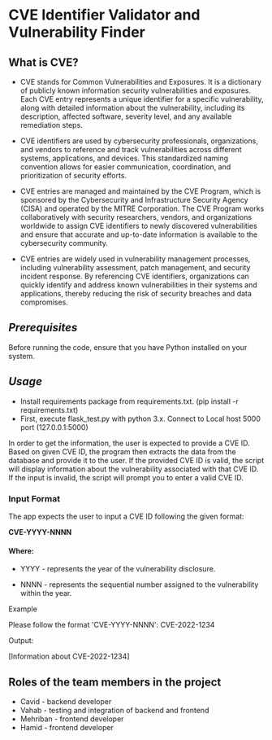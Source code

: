 # **CVE Identifier Validator and Vulnerability Finder**

## **What is CVE?**
* CVE stands for Common Vulnerabilities and Exposures. It is a dictionary of publicly known information security vulnerabilities and exposures. Each CVE entry represents a unique identifier for a specific vulnerability, along with detailed information about the vulnerability, including its description, affected software, severity level, and any available remediation steps.

* CVE identifiers are used by cybersecurity professionals, organizations, and vendors to reference and track vulnerabilities across different systems, applications, and devices. This standardized naming convention allows for easier communication, coordination, and prioritization of security efforts.

* CVE entries are managed and maintained by the CVE Program, which is sponsored by the Cybersecurity and Infrastructure Security Agency (CISA) and operated by the MITRE Corporation. The CVE Program works collaboratively with security researchers, vendors, and organizations worldwide to assign CVE identifiers to newly discovered vulnerabilities and ensure that accurate and up-to-date information is available to the cybersecurity community.

* CVE entries are widely used in vulnerability management processes, including vulnerability assessment, patch management, and security incident response. By referencing CVE identifiers, organizations can quickly identify and address known vulnerabilities in their systems and applications, thereby reducing the risk of security breaches and data compromises.

## _Prerequisites_

Before running the code, ensure that you have Python installed on your system.

## _Usage_
* Install requirements package from requirements.txt. (pip install -r requirements.txt)
* First, execute flask_test.py with python 3.x. Connect to Local host 5000 port (127.0.0.1:5000)
  
In order to get the information, the user is expected to provide a CVE ID. Based on given CVE ID, the program then extracts the data from the database and provide it to the user. If the provided CVE ID is valid, the script will display information about the vulnerability associated with that CVE ID. If the input is invalid, the script will prompt you to enter a valid CVE ID.

### Input Format

The app expects the user to input a CVE ID following the given format:

**CVE-YYYY-NNNN**

#### Where:

* YYYY - represents the year of the vulnerability disclosure.

* NNNN - represents the sequential number assigned to the vulnerability within the year.

Example

Please follow the format 'CVE-YYYY-NNNN': CVE-2022-1234

Output:

[Information about CVE-2022-1234]

## Roles of the team members in the project

* Cavid - backend developer
* Vahab - testing and integration of backend and frontend
* Mehriban - frontend developer
* Hamid - frontend developer

